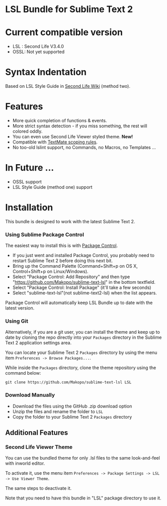 LSL Bundle for Sublime Text 2
==========

# Current compatible version

* LSL : Second Life V3.4.0
* OSSL: Not yet supported

# Syntax Indentation

Based on LSL Style Guide in [Second Life Wiki](http://wiki.secondlife.com/wiki/LSL_Style_Guide) (method two).

# Features

* More quick completion of functions & events.
* More strict syntax detection - if you miss something, the rest will colored oddly.
* You can even use Second Life Viewer styled theme. **New!**
* Compatible with [TextMate scoping rules](http://manual.macromates.com/en/language_grammars#naming_convertions).
* No too-old lslint support, no Commands, no Macros, no Templates ... 

# In Future ...

* OSSL support
* LSL Style Guide (method one) support

# Installation

This bundle is designed to work with the latest Sublime Text 2.

### Using Sublime Package Control

The easiest way to install this is with [Package Control](http://wbond.net/sublime\_packages/package\_control).

 * If you just went and installed Package Control, you probably need to restart Sublime Text 2 before doing this next bit.
 * Bring up the Command Palette (Command+Shift+p on OS X, Control+Shift+p on Linux/Windows).
 * Select "Package Control: Add Repository" and then type "https://github.com/Makopo/sublime-text-lsl" in the bottom textfield.
 * Select "Package Control: Install Package" (it'll take a few seconds)
 * Select "sublime-text-lsl"(not sublime-text2-lsl) when the list appears.

Package Control will automatically keep LSL Bundle up to date with the latest version.

### Using Git

Alternatively, if you are a git user, you can install the theme and keep up to date by cloning the repo directly into your `Packages` directory in the Sublime Text 2 application settings area.

You can locate your Sublime Text 2 `Packages` directory by using the menu item `Preferences -> Browse Packages...`.

While inside the `Packages` directory, clone the theme repository using the command below:

    git clone https://github.com/Makopo/sublime-text-lsl LSL

### Download Manually

* Download the files using the GitHub .zip download option
* Unzip the files and rename the folder to `LSL`
* Copy the folder to your Sublime Text 2 `Packages` directory

## Additional Features

### Second Life Viewer Theme

You can use the bundled theme for only .lsl files to the same look-and-feel with inworld editor.

To activate it, use the menu item `Preferences -> Package Settings -> LSL -> Use Viewer Theme`.

The same steps to deactivate it.

Note that you need to have this bundle in "LSL" package directory to use it.

